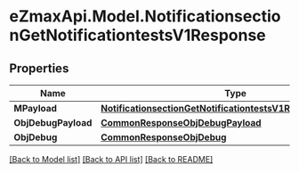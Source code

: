 
# eZmaxApi.Model.NotificationsectionGetNotificationtestsV1Response

## Properties

Name | Type | Description | Notes
------------ | ------------- | ------------- | -------------
**MPayload** | [**NotificationsectionGetNotificationtestsV1ResponseMPayload**](NotificationsectionGetNotificationtestsV1ResponseMPayload.md) |  | 
**ObjDebugPayload** | [**CommonResponseObjDebugPayload**](CommonResponseObjDebugPayload.md) |  | [optional] 
**ObjDebug** | [**CommonResponseObjDebug**](CommonResponseObjDebug.md) |  | [optional] 

[[Back to Model list]](../README.md#documentation-for-models)
[[Back to API list]](../README.md#documentation-for-api-endpoints)
[[Back to README]](../README.md)

